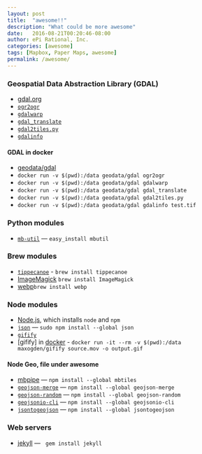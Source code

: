 ```yaml
---
layout: post
title:  "awesome!!"
description: "What could be more awesome"
date:   2016-08-21T00:20:46-08:00
author: ePi Rational, Inc.
categories: [awesome]
tags: [Mapbox, Paper Maps, awesome]
permalink: /awesome/
---
```


### Geospatial Data Abstraction Library (GDAL)
* [gdal.org](http://gdal.org)
* [`ogr2ogr`](http://www.gdal.org/ogr2ogr.html)
* [`gdalwarp`](http://www.gdal.org/gdalwarp.html)
* [`gdal_translate`](http://www.gdal.org/gdal_translate.html)
* [`gdal2tiles.py`](http://www.gdal.org/gdal2tiles.html)
* [`gdalinfo`](http://www.gdal.org/gdalinfo.html)

#### GDAL in docker
* [geodata/gdal](https://hub.docker.com/r/geodata/gdal/)
* `docker run -v $(pwd):/data geodata/gdal ogr2ogr`
* `docker run -v $(pwd):/data geodata/gdal gdalwarp`
* `docker run -v $(pwd):/data geodata/gdal gdal_translate`
* `docker run -v $(pwd):/data geodata/gdal gdal2tiles.py`
* `docker run -v $(pwd):/data geodata/gdal gdalinfo test.tif`


### Python modules
* [`mb-util`](https://github.com/mapbox/mbutil) — `easy_install mbutil`


### Brew modules
* [`tippecanoe`](https://github.com/mapbox/tippecanoe) - `brew install tippecanoe`
* [ImageMagick](http://www.imagemagick.org/) `brew install ImageMagick`
* [webp](https://developers.google.com/speed/webp/)`brew install webp`

### Node modules
* [Node.js](https://nodejs.org/), which installs `node` and `npm`
* [`json`](https://www.npmjs.com/package/json) — `sudo npm install --global json`
* [`gifify`](https://github.com/vvo/gifify) 
* [gifify] in [docker](https://github.com/maxogden/gifify-docker) - `docker run -it --rm -v $(pwd):/data maxogden/gifify source.mov -o output.gif`

#### Node Geo, file under awesome
* [mbpipe](https://github.com/mapbox/node-mbtiles) — `npm install --global mbtiles` 
* [`geojson-merge`](https://github.com/mapbox/geojson-merge) — `npm install --global geojson-merge` 
* [`geojson-random`](https://github.com/mapbox/geojson-random) — `npm install --global geojson-random` 
* [`geojsonio-cli`](https://github.com/mapbox/geojsonio-cli) — `npm install --global geojsonio-cli` 
* [`jsontogeojson`](https://github.com/roblabs/jsontogeojson) — `npm install --global jsontogeojson` 

### Web servers
* [jekyll](http://jekyllrb.com) —   `gem install jekyll`

